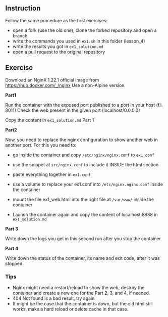 ## Instruction

Follow the same procedure as the first exercises:

- open a fork (use the old one), clone the forked repository and open a branch
- write the commands you used in `ex1.sh` in this folder (lesson_4)
- write the results you got in `ex1_solution.md` 
- open a pull request to the original repository

## Exercise

Download an NginX 1.22.1 official image from https://hub.docker.com/_/nginx
Use a non-Alpine version.

**Part1**

Run the container with the exposed port published to a port in your host (f.i. 8011)
Check the web present in the given port (localhost/0.0.0.0)

Copy the content in `ex1_solution.md` Part 1

**Part2**

Now, you need to replace the nginx configuration to show another web in another port. For this
you need to:
- go inside the container and copy `/etc/nginx/nginx.conf` to `ex1.conf`
- use the snippet at `src/nginx.conf` to include it INSIDE the html section
- paste everything together in `ex1.conf`
- use a volume to replace your ex1.conf into `/etc/nginx.nginx.conf` inside the container
- mount the file ex1_web.html into the right file at `/var/www/` inside the container

- Launch the container again and copy the content of localhost:8888 in `ex1_solution.md`

**Part 3**

Write down the logs you get in this second run after you stop the container

**Part 4**

Write down the status of the container, its name and exit code, after it was stopped.


### Tips

- Nginx might need a restart/reload to show the web, destroy the container and create a new one
for the Part 2, 3, and 4, if needed.
- 404 Not found is a bad result, try again
- It might be the case that the container is down, but the old html still works, make a hard
  reload or delete cache in that case.
